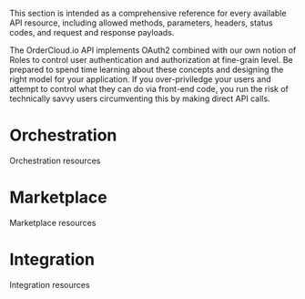 ﻿<!--
Comments here
-->

This section is intended as a comprehensive reference for every available API resource, including allowed methods, parameters, headers, status codes, and request and response payloads.

<!--
# Authentication and Authorization
-->
The OrderCloud.io API implements OAuth2 combined with our own notion of Roles to control user authentication and authorization at fine-grain level. Be prepared to spend time learning about these concepts and designing the right model for your application. If you over-priviledge your users and attempt to control what they can do via front-end code, you run the risk of technically savvy users circumventing this by making direct API calls.

# Orchestration
Orchestration resources

# Marketplace
Marketplace resources

# Integration
Integration resources